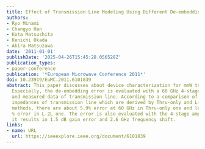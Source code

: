 ```yaml
---
title: Effect of Transmission Line Modeling Using Different De-embedding Methods
authors:
- Ryo Minami
- Changyo Han
- Kota Matsushita
- Kenichi Okada
- Akira Matsuzawa
date: '2011-01-01'
publishDate: '2025-04-26T15:45:28.056528Z'
publication_types:
- paper-conference
publication: '*European Microwave Conference 2011*'
doi: 10.23919/EuMC.2011.6101839
abstract: This paper discusses about device characterization for mmW transceiver design.
  Especially, the de-embedding error is evaluated with a 60 GHz 4-stage amplifier
  and measured data of transmission line. According to a comparison of characteristic
  impedances of transmission line which are derived by Thru-only and L-2L de-embedding
  methods, there are about 5.9% error at 60 GHz in Thru-only one and less than 1.7
  % error in L-2L one. The error is also evaluated with the 4-stage amplifier, and
  it results in 1.5 dB gain error and 2.6 GHz frequency shift.
links:
- name: URL
  url: https://ieeexplore.ieee.org/document/6101839
---
```

